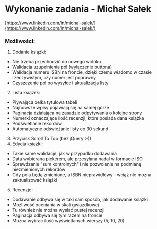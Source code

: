 
# Wykonanie zadania - Michał Sałek
[https://www.linkedin.com/in/michal-salek/](https://www.linkedin.com/in/michal-salek/)
### Możliwości:  
1. Dodanie książki:

- Nie trzeba przechodzić do nowego widoku
- Walidacja uzupełnienia pól (wyłączenie buttona)
- Walidacja numeru ISBN na froncie, dzięki czemu wiadomo w czasie rzeczywistym, czy numer jest poprawny
- Czyszczenie pól po wysyłce i aktualizacja listy
2. Lista książek:
- Pływająca belka tytułowa tabeli
- Najnowsze wpisy pojawiają się na samej górze
- Paginacja działająca na zasadzie odpytywania o kolejne strony
- Numerki oznaczające ilość recenzji, które posiada dana książka
- Podświetlanie rekordów
- Automatyczne odświeżanie listy co 30 sekund
3. Przycisk Scroll To Top (bez jQuery :-))
4. Edycja książki:
- Takie same walidacje, jak w przypadku dodawania
- Data wybierana pickerem, ale przesyłana nadal w formacie ISO
- Sprawdzanie "sum kontrolnych" i nie pozwolenie na podmianę niezmienionych rekordów
- Gdy pola będą zmienione, a ISBN nieprawidłowy - wciąż nie można zaktualizować książki
5. Recenzje:
- Dodawanie odbywa się w taki sam sposób, jak dodawanie książki
- Możliwość oceniania w skali gwiazdkowej
- Tu również nie można wysłać pustej recenzji
- Paginacja odbywa się tym razem na froncie
- Można wybrać ilość wyświetlanych wierszy (5, 10, 20)
